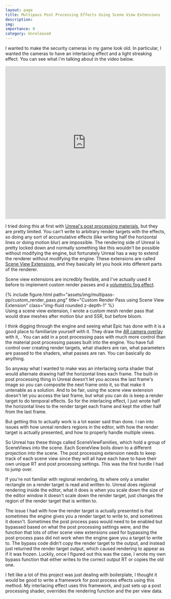 ```yaml
---
layout: page
title: Multipass Post Processing Effects Using Scene View Extensions
description:
img:
importance: 0
category: Unreleased
---
```


I wanted to make the security cameras in my game look old. In particular, I wanted the cameras to have an interlacing effect and a light streaking effect. You can see what i'm talking about in the video below.

<iframe width="100%" height="480" src="https://www.youtube.com/embed/pAb1qpXoXck" title="Newvicon tube video camera light streaking effect" frameborder="0" allow="accelerometer; autoplay; clipboard-write; encrypted-media; gyroscope; picture-in-picture" allowfullscreen></iframe>

I tried doing this at first with [Unreal's post processing materials](https://docs.unrealengine.com/5.3/en-US/post-process-materials-in-unreal-engine/), but they are pretty limited. You can't write to arbitrary render targets with the effects, so doing any sort of accumulative effects (like writing half the horizontal lines or doing motion blur) are impossible. The rendering side of Unreal is pretty locked down and normally something like this wouldn't be possible without modifying the engine, but fortunately Unreal has a way to extend the renderer without modifying the engine. These extensions are called [Scene View Extensions](https://github.com/EpicGames/UnrealEngine/blob/5ccd1d8b91c944d275d04395a037636837de2c56/Engine/Source/Runtime/Engine/Public/SceneViewExtension.h#L99C9-L99C9), and they basically let you hook into different parts of the renderer.

Scene view extensions are incredbly flexible, and I've actually used it before to implement custom render passes and a [volumetric fog effect](https://youtu.be/gCus1za5iho).

<div class="row">
    <div class="col-sm mt-3 mt-md-0">
        {% include figure.html path="assets/img/multipass-pp/custom_render_pass.png" title="Custom Render Pass using Scene View Extension" class="img-fluid rounded z-depth-1" %}
    </div>
</div>
<div class="caption">
    Using a scene view extension, I wrote a custom mesh render pass that would draw meshes after motion blur and SSR, but before bloom.
</div>


I think digging through the engine and seeing what Epic has done with it is a good place to familiarize yourself with it. They draw the [AR camera overlay](https://github.com/EpicGames/UnrealEngine/blob/5ccd1d8b91c944d275d04395a037636837de2c56/Engine/Plugins/Experimental/RemoteSession/Source/RemoteSession/Private/Channels/RemoteSessionARCameraChannel.cpp#L136C21-L136C21) with it, . You can add in a post processing pass with much more control than the material post processing passes built into the engine. You have full control over creating render targets, what shaders are ran, what parameters are passed to the shaders, what passes are ran. You can basically do anything.

So anyway what I wanted to make was an interlacing sorta shader that would alternate drawing half the horizontal lines each frame. The built-in post processing thing in Unreal doesn't let you access the last frame's image so you can composite the next frame onto it, so that make it untenable as a solution. And to be fair, using the scene view extension doesn't let you access the last frame, but what you can do is keep a render target to do temporal effects. So for the interlacing effect, I just wrote half the horizontal lines to the render target each frame and kept the other half from the last frame.

But getting this to actually work is a lot easier said than done. I ran into issues with how unreal renders regions in the editor, with how the render target is actually presented, and how to properly handle multiple views.

So Unreal has these things called SceneViewFamilies, which hold a group of SceneViews into the scene. Each SceneView boils down to a different projection into the scene. The post processing extension needs to keep track of each scene view since they will all have each have to have their own unique RT and post processing settings. This was the first hurdle I had to jump over.

If you're not familiar with regional rendering, its where only a smaller rectangle on a render target is read and written to. Unreal does regional rendering inside the editor, what it does is when you scale down the size of the editor window it doesn't scale down the render target, just changes the region of the render target that is written to.

The issue I had with how the render target is actually presented is that sometimes the engine gives you a render target to write to, and sometimes it doesn't. Sometimes the post process pass would need to be enabled but bypassed based on what the post processing settings were, and the function that lots of other scene view extensions used for bypassing the post process pass did not work when the engine gave you a target to write to. The bypass code didn't copy the render target to the output, and instead just returned the render target output, which caused rendering to appear as if it was frozen. Luckily, once I figured out this was the case, I wrote my own bypass function that either writes to the correct output RT or copies the old one.

I felt like a lot of this project was just dealing with boilerplate, I thought it would be good to write a framework for post process effects using this method. My interlacing effect uses this framework, and just sets up a post processing shader, overrides the rendering function and the per view data. 